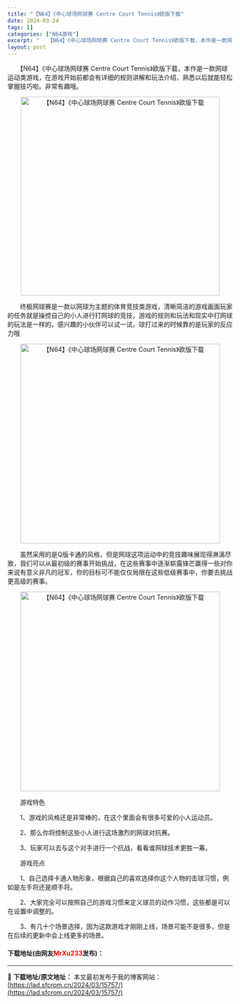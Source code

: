 ```yaml
---
title: "【N64】《中心球场网球赛 Centre Court Tennis》欧版下载"
date: 2024-03-24
tags: []
categories: ["N64游戏"]
excerpt: "　　【N64】《中心球场网球赛 Centre Court Tennis》欧版下载，本作是一款网球运动类游戏，在游戏开始前都会有详细的规则讲解和玩法介绍，熟悉以后就能轻松掌握技巧啦。非常有趣哦。 　　终极网球赛是一款以网球为主题的体育竞技类游戏，清晰简洁的游戏画面玩家的任务就是操控自己的小人进行打网球&hellip;"
layout: post
---
```


 <p>　　【N64】《中心球场网球赛 Centre Court Tennis》欧版下载，本作是一款网球运动类游戏，在游戏开始前都会有详细的规则讲解和玩法介绍，熟悉以后就能轻松掌握技巧啦。非常有趣哦。</p> <p align="center"><img align="" border="0" src="https://lad.sfcrom.cn/wp-content/uploads/2024/03/20240324_6600392b88b60.png" width="445" alt="【N64】《中心球场网球赛 Centre Court Tennis》欧版下载" /></p> <p>　　终极网球赛是一款以网球为主题的体育竞技类游戏，清晰简洁的游戏画面玩家的任务就是操控自己的小人进行打网球的竞技，游戏的规则和玩法和现实中打网球的玩法是一样的，感兴趣的小伙伴可以试一试，球打过来的时候靠的是玩家的反应力哦</p> <p align="center"><img align="" border="0" src="https://lad.sfcrom.cn/wp-content/uploads/2024/03/20240324_6600392c45517.png" width="447" alt="【N64】《中心球场网球赛 Centre Court Tennis》欧版下载" /></p> <p>　　虽然采用的是Q版卡通的风格，但是网球这项运动中的竞技趣味展现得淋漓尽致，我们可以从最初级的赛事开始挑战，在这些赛事中逐渐崭露锋芒赢得一些对你来说有意义非凡的冠军，你的目标可不能仅仅局限在这些低级赛事中，你要去挑战更高级的赛事。</p> <p align="center"><img align="" border="0" src="https://lad.sfcrom.cn/wp-content/uploads/2024/03/20240324_6600392d080ef.png" width="447" alt="【N64】《中心球场网球赛 Centre Court Tennis》欧版下载" /></p> <p>　　游戏特色</p> <p>　　1、游戏的风格还是非常棒的，在这个里面会有很多可爱的小人运动员。</p> <p>　　2、那么你将控制这些小人进行这场激烈的网球对抗赛。</p> <p>　　3、玩家可以去与这个对手进行一个抗战，看看谁网球技术更胜一筹。</p> <p>　　游戏亮点</p> <p>　　1、自己选择卡通人物形象，根据自己的喜欢选择你这个人物的击球习惯，例如是左手将还是顺手将。</p> <p>　　2、大家完全可以按照自己的游戏习惯来定义球员的动作习惯，这些都是可以在设置中调整的。</p> <p>　　3、有几十个场景选择，因为这款游戏才刚刚上线，场景可能不是很多，但是在后续的更新中会上线更多的场景。</p> <p><h4>下载地址(由网友<font color="red">MrXu233</font>发布)：</h4></p> 

---
📖 **下载地址/原文地址：** 本文最初发布于我的博客网站：[https://lad.sfcrom.cn/2024/03/15757/](https://lad.sfcrom.cn/2024/03/15757/)
